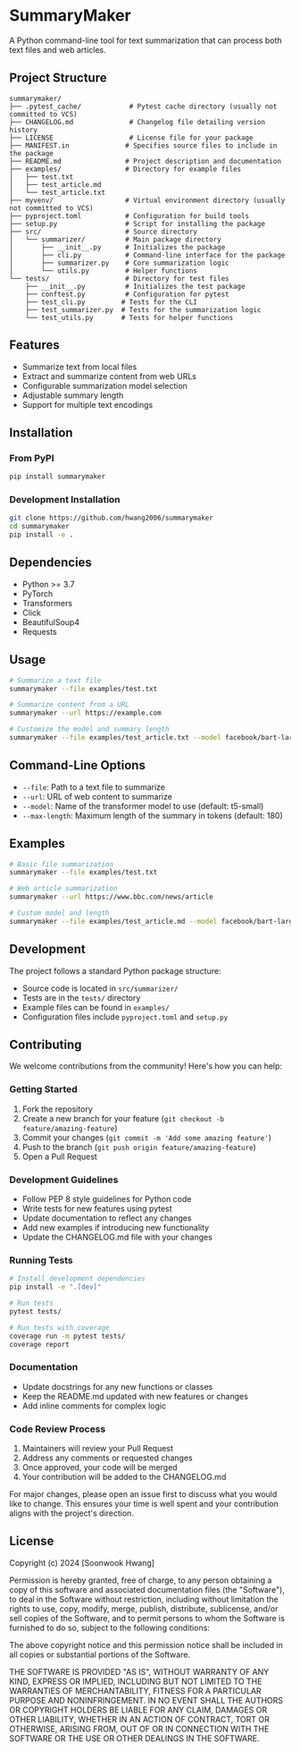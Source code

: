 # SummaryMaker

A Python command-line tool for text summarization that can process both text files and web articles.

## Project Structure
```
summarymaker/
├── .pytest_cache/            # Pytest cache directory (usually not committed to VCS)
├── CHANGELOG.md              # Changelog file detailing version history
├── LICENSE                   # License file for your package
├── MANIFEST.in              # Specifies source files to include in the package
├── README.md                # Project description and documentation
├── examples/                # Directory for example files
│   ├── test.txt
│   ├── test_article.md
│   └── test_article.txt
├── myvenv/                  # Virtual environment directory (usually not committed to VCS)
├── pyproject.toml           # Configuration for build tools
├── setup.py                 # Script for installing the package
├── src/                     # Source directory
│   └── summarizer/          # Main package directory
│       ├── __init__.py      # Initializes the package
│       ├── cli.py           # Command-line interface for the package
│       ├── summarizer.py    # Core summarization logic
│       └── utils.py         # Helper functions
└── tests/                   # Directory for test files
    ├── __init__.py          # Initializes the test package
    ├── conftest.py          # Configuration for pytest
    ├── test_cli.py         # Tests for the CLI
    ├── test_summarizer.py  # Tests for the summarization logic
    └── test_utils.py       # Tests for helper functions
```

## Features
- Summarize text from local files
- Extract and summarize content from web URLs
- Configurable summarization model selection
- Adjustable summary length
- Support for multiple text encodings

## Installation

### From PyPI
```bash
pip install summarymaker
```

### Development Installation
```bash
git clone https://github.com/hwang2006/summarymaker
cd summarymaker
pip install -e .
```

## Dependencies
- Python >= 3.7
- PyTorch
- Transformers
- Click
- BeautifulSoup4
- Requests

## Usage
```bash
# Summarize a text file
summarymaker --file examples/test.txt

# Summarize content from a URL
summarymaker --url https://example.com

# Customize the model and summary length
summarymaker --file examples/test_article.txt --model facebook/bart-large-cnn --max-length 200
```

## Command-Line Options
- `--file`: Path to a text file to summarize
- `--url`: URL of web content to summarize
- `--model`: Name of the transformer model to use (default: t5-small)
- `--max-length`: Maximum length of the summary in tokens (default: 180)

## Examples
```bash
# Basic file summarization
summarymaker --file examples/test.txt

# Web article summarization
summarymaker --url https://www.bbc.com/news/article

# Custom model and length
summarymaker --file examples/test_article.md --model facebook/bart-large-cnn --max-length 250
```

## Development
The project follows a standard Python package structure:
- Source code is located in `src/summarizer/`
- Tests are in the `tests/` directory
- Example files can be found in `examples/`
- Configuration files include `pyproject.toml` and `setup.py`

## Contributing

We welcome contributions from the community! Here's how you can help:

### Getting Started
1. Fork the repository
2. Create a new branch for your feature (`git checkout -b feature/amazing-feature`)
3. Commit your changes (`git commit -m 'Add some amazing feature'`)
4. Push to the branch (`git push origin feature/amazing-feature`)
5. Open a Pull Request

### Development Guidelines
- Follow PEP 8 style guidelines for Python code
- Write tests for new features using pytest
- Update documentation to reflect any changes
- Add new examples if introducing new functionality
- Update the CHANGELOG.md file with your changes

### Running Tests
```bash
# Install development dependencies
pip install -e ".[dev]"

# Run tests
pytest tests/

# Run tests with coverage
coverage run -m pytest tests/
coverage report
```

### Documentation
- Update docstrings for any new functions or classes
- Keep the README.md updated with new features or changes
- Add inline comments for complex logic

### Code Review Process
1. Maintainers will review your Pull Request
2. Address any comments or requested changes
3. Once approved, your code will be merged
4. Your contribution will be added to the CHANGELOG.md

For major changes, please open an issue first to discuss what you would like to change. This ensures your time is well spent and your contribution aligns with the project's direction.

## License
Copyright (c) 2024 [Soonwook Hwang]

Permission is hereby granted, free of charge, to any person obtaining a copy
of this software and associated documentation files (the "Software"), to deal
in the Software without restriction, including without limitation the rights
to use, copy, modify, merge, publish, distribute, sublicense, and/or sell
copies of the Software, and to permit persons to whom the Software is
furnished to do so, subject to the following conditions:

The above copyright notice and this permission notice shall be included in all
copies or substantial portions of the Software.

THE SOFTWARE IS PROVIDED "AS IS", WITHOUT WARRANTY OF ANY KIND, EXPRESS OR
IMPLIED, INCLUDING BUT NOT LIMITED TO THE WARRANTIES OF MERCHANTABILITY,
FITNESS FOR A PARTICULAR PURPOSE AND NONINFRINGEMENT. IN NO EVENT SHALL THE
AUTHORS OR COPYRIGHT HOLDERS BE LIABLE FOR ANY CLAIM, DAMAGES OR OTHER
LIABILITY, WHETHER IN AN ACTION OF CONTRACT, TORT OR OTHERWISE, ARISING FROM,
OUT OF OR IN CONNECTION WITH THE SOFTWARE OR THE USE OR OTHER DEALINGS IN THE
SOFTWARE.
